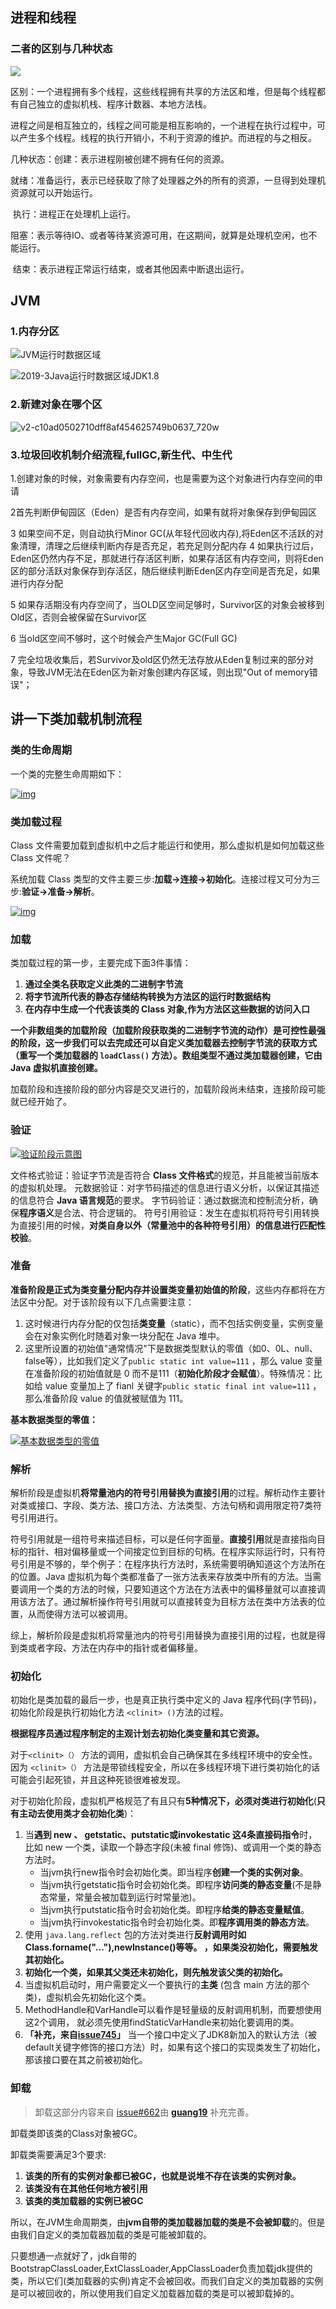 ## 进程和线程 

  ### 二者的区别与几种状态 

![](images\2019-3Java运行时数据区域JDK1.8.png)

  区别：一个进程拥有多个线程，这些线程拥有共享的方法区和堆，但是每个线程都有自己独立的虚拟机栈、程序计数器、本地方法栈。

​			进程之间是相互独立的，线程之间可能是相互影响的，一个进程在执行过程中，可以产生多个线程。线程的执行开销小，不利于资源的维护。而进程的与之相反。

几种状态：创建：表示进程刚被创建不拥有任何的资源。

​					就绪：准备运行，表示已经获取了除了处理器之外的所有的资源，一旦得到处理机资源就可以开始运行。

​					执行：进程正在处理机上运行。

​					阻塞：表示等待IO、或者等待某资源可用，在这期间，就算是处理机空闲，也不能运行。

​					结束：表示进程正常运行结束，或者其他因素中断退出运行。



  ##  JVM 

  ### 1.内存分区

![JVM运行时数据区域](images\JVM运行时数据区域.png)

 ![2019-3Java运行时数据区域JDK1.8](images\2019-3Java运行时数据区域JDK1.8.png)



### 2.新建对象在哪个区 

![v2-c10ad0502710dff8af454625749b0637_720w](images\v2-c10ad0502710dff8af454625749b0637_720w.jpg)

 ### 3.垃圾回收机制介绍流程,fullGC,新生代、中生代 

1.创建对象的时候，对象需要有内存空间，也是需要为这个对象进行内存空间的申请

2首先判断伊甸园区（Eden）是否有内存空间，如果有就将对象保存到伊甸园区

3 如果空间不足，则自动执行Minor GC(从年轻代回收内存),将Eden区不活跃的对象清理，清理之后继续判断内存是否充足，若充足则分配内存
4 如果执行过后，Eden区仍然内存不足，那就进行存活区判断，如果存活区有内存空间，则将Eden区的部分活跃对象保存到存活区，随后继续判断Eden区内存空间是否充足，如果进行内存分配

5 如果存活期没有内存空间了，当OLD区空间足够时，Survivor区的对象会被移到Old区，否则会被保留在Survivor区

6 当old区空间不够时，这个时候会产生Major GC(Full GC)

7  完全垃圾收集后，若Survivor及old区仍然无法存放从Eden复制过来的部分对象，导致JVM无法在Eden区为新对象创建内存区域，则出现"Out of memory错误"；

 ## 讲一下类加载机制流程 

### 类的生命周期

一个类的完整生命周期如下：

[![img](https://camo.githubusercontent.com/b3cf0235f53756d8ac62c395ff3882b2cb11745e65cdb6178e7c3a0d50b18aff/68747470733a2f2f6d792d626c6f672d746f2d7573652e6f73732d636e2d6265696a696e672e616c6979756e63732e636f6d2f323031392d31312f2545372542312542422545352538412541302545382542442542442545382542462538372545372541382538422d2545352541452538432545352539362538342e706e67)](https://camo.githubusercontent.com/b3cf0235f53756d8ac62c395ff3882b2cb11745e65cdb6178e7c3a0d50b18aff/68747470733a2f2f6d792d626c6f672d746f2d7573652e6f73732d636e2d6265696a696e672e616c6979756e63732e636f6d2f323031392d31312f2545372542312542422545352538412541302545382542442542442545382542462538372545372541382538422d2545352541452538432545352539362538342e706e67)

### 类加载过程

Class 文件需要加载到虚拟机中之后才能运行和使用，那么虚拟机是如何加载这些 Class 文件呢？

系统加载 Class 类型的文件主要三步:**加载->连接->初始化**。连接过程又可分为三步:**验证->准备->解析**。

[![img](https://camo.githubusercontent.com/7078336ec98b1f79e04e9fc60f514915f723c042c99e20cccb5d8bc18d45a3c6/68747470733a2f2f6d792d626c6f672d746f2d7573652e6f73732d636e2d6265696a696e672e616c6979756e63732e636f6d2f323031392d362f2545372542312542422545352538412541302545382542442542442545382542462538372545372541382538422e706e67)](https://camo.githubusercontent.com/7078336ec98b1f79e04e9fc60f514915f723c042c99e20cccb5d8bc18d45a3c6/68747470733a2f2f6d792d626c6f672d746f2d7573652e6f73732d636e2d6265696a696e672e616c6979756e63732e636f6d2f323031392d362f2545372542312542422545352538412541302545382542442542442545382542462538372545372541382538422e706e67)

### 

### 加载

类加载过程的第一步，主要完成下面3件事情：

1. **通过全类名获取定义此类的二进制字节流**
2. **将字节流所代表的静态存储结构转换为方法区的运行时数据结构**
3. **在内存中生成一个代表该类的 Class 对象,作为方法区这些数据的访问入口**



**一个非数组类的加载阶段（加载阶段获取类的二进制字节流的动作）是可控性最强的阶段，这一步我们可以去完成还可以自定义类加载器去控制字节流的获取方式（重写一个类加载器的 `loadClass()` 方法）。数组类型不通过类加载器创建，它由 Java 虚拟机直接创建。**

加载阶段和连接阶段的部分内容是交叉进行的，加载阶段尚未结束，连接阶段可能就已经开始了。

### 

### 验证

[![验证阶段示意图](https://camo.githubusercontent.com/2d2bf0d21ff1cd9b2a9634077b8ddd2e8e3615d8154e8129bb727cc6617f4a80/68747470733a2f2f6d792d626c6f672d746f2d7573652e6f73732d636e2d6265696a696e672e616c6979756e63732e636f6d2f323031392d362f2545392541412538432545382541462538312545392539382542362545362541452542352e706e67)](https://camo.githubusercontent.com/2d2bf0d21ff1cd9b2a9634077b8ddd2e8e3615d8154e8129bb727cc6617f4a80/68747470733a2f2f6d792d626c6f672d746f2d7573652e6f73732d636e2d6265696a696e672e616c6979756e63732e636f6d2f323031392d362f2545392541412538432545382541462538312545392539382542362545362541452542352e706e67)

文件格式验证：验证字节流是否符合 **Class 文件格式**的规范，并且能被当前版本的虚拟机处理。
元数据验证：对字节码描述的信息进行语义分析，以保证其描述的信息符合 **Java 语言规范**的要求。
字节码验证：通过数据流和控制流分析，确保**程序语义**是合法、符合逻辑的。
符号引用验证：发生在虚拟机将符号引用转换为直接引用的时候，**对类自身以外（常量池中的各种符号引用）的信息进行匹配性校验**。

### 准备

**准备阶段是正式为类变量分配内存并设置类变量初始值的阶段**，这些内存都将在方法区中分配。对于该阶段有以下几点需要注意：

1. 这时候进行内存分配的仅包括**类变量**（static），而不包括实例变量，实例变量会在对象实例化时随着对象一块分配在 Java 堆中。
2. 这里所设置的初始值"通常情况"下是数据类型默认的零值（如0、0L、null、false等），比如我们定义了`public static int value=111` ，那么 value 变量在准备阶段的初始值就是 0 而不是111（**初始化阶段才会赋值**）。特殊情况：比如给 value 变量加上了 fianl 关键字`public static final int value=111` ，那么准备阶段 value 的值就被赋值为 111。

**基本数据类型的零值：**

[![基本数据类型的零值](https://camo.githubusercontent.com/40c7cc86b5ccbbc0fd37a501c5be5111790a5bb575f56dbbb94e5943b904b73a/68747470733a2f2f6d792d626c6f672d746f2d7573652e6f73732d636e2d6265696a696e672e616c6979756e63732e636f6d2f323031392d362f2545352539462542412545362539432541432545362539352542302545362538442541452545372542312542422545352539452538422545372539412538342545392539422542362545352538302542432e706e67)](https://camo.githubusercontent.com/40c7cc86b5ccbbc0fd37a501c5be5111790a5bb575f56dbbb94e5943b904b73a/68747470733a2f2f6d792d626c6f672d746f2d7573652e6f73732d636e2d6265696a696e672e616c6979756e63732e636f6d2f323031392d362f2545352539462542412545362539432541432545362539352542302545362538442541452545372542312542422545352539452538422545372539412538342545392539422542362545352538302542432e706e67)

### 解析

解析阶段是虚拟机**将常量池内的符号引用替换为直接引用**的过程。解析动作主要针对类或接口、字段、类方法、接口方法、方法类型、方法句柄和调用限定符7类符号引用进行。

符号引用就是一组符号来描述目标，可以是任何字面量。**直接引用**就是直接指向目标的指针、相对偏移量或一个间接定位到目标的句柄。在程序实际运行时，只有符号引用是不够的，举个例子：在程序执行方法时，系统需要明确知道这个方法所在的位置。Java  虚拟机为每个类都准备了一张方法表来存放类中所有的方法。当需要调用一个类的方法的时候，只要知道这个方法在方法表中的偏移量就可以直接调用该方法了。通过解析操作符号引用就可以直接转变为目标方法在类中方法表的位置，从而使得方法可以被调用。

综上，解析阶段是虚拟机将常量池内的符号引用替换为直接引用的过程，也就是得到类或者字段、方法在内存中的指针或者偏移量。

### 

### 初始化

初始化是类加载的最后一步，也是真正执行类中定义的 Java 程序代码(字节码)，初始化阶段是执行初始化方法 `<clinit> ()`方法的过程。

**根据程序员通过程序制定的主观计划去初始化类变量和其它资源。**

对于`<clinit>（）` 方法的调用，虚拟机会自己确保其在多线程环境中的安全性。因为 `<clinit>（）` 方法是带锁线程安全，所以在多线程环境下进行类初始化的话可能会引起死锁，并且这种死锁很难被发现。

对于初始化阶段，虚拟机严格规范了有且只有**5种情况下，必须对类进行初始化**(**只有主动去使用类才会初始化类**)：

1. 当**遇到 new 、 getstatic、putstatic或invokestatic 这4条直接码指令**时，比如 new 一个类，读取一个静态字段(未被 final 修饰)、或调用一个类的静态方法时。
   - 当jvm执行new指令时会初始化类。即当程序**创建一个类的实例对象**。
   - 当jvm执行getstatic指令时会初始化类。即程序**访问类的静态变量**(不是静态常量，常量会被加载到运行时常量池)。
   - 当jvm执行putstatic指令时会初始化类。即程序**给类的静态变量赋值**。
   - 当jvm执行invokestatic指令时会初始化类。即**程序调用类的静态方法**。
2. 使用 `java.lang.reflect` 包的方法对类进行**反射调用时如Class.forname("..."),newInstance()等等。 ，如果类没初始化，需要触发其初始化。**
3. **初始化一个类，如果其父类还未初始化，则先触发该父类的初始化。**
4. 当虚拟机启动时，用户需要定义一个要执行的**主类** (包含 main 方法的那个类)，虚拟机会先初始化这个类。
5. MethodHandle和VarHandle可以看作是轻量级的反射调用机制，而要想使用这2个调用， 就必须先使用findStaticVarHandle来初始化要调用的类。
6. **「补充，来自[issue745](https://github.com/Snailclimb/JavaGuide/issues/745)」** 当一个接口中定义了JDK8新加入的默认方法（被default关键字修饰的接口方法）时，如果有这个接口的实现类发生了初始化，那该接口要在其之前被初始化。

### 卸载

> 卸载这部分内容来自 [issue#662](https://github.com/Snailclimb/JavaGuide/issues/662)由 **[guang19](https://github.com/guang19)**  补充完善。

卸载类即该类的Class对象被GC。

卸载类需要满足3个要求:

1. **该类的所有的实例对象都已被GC，也就是说堆不存在该类的实例对象。**
2. **该类没有在其他任何地方被引用**
3. **该类的类加载器的实例已被GC**

所以，在JVM生命周期类，由**jvm自带的类加载器加载的类是不会被卸载**的。但是由我们自定义的类加载器加载的类是可能被卸载的。

只要想通一点就好了，jdk自带的BootstrapClassLoader,ExtClassLoader,AppClassLoader负责加载jdk提供的类，所以它们(类加载器的实例)肯定不会被回收。而我们自定义的类加载器的实例是可以被回收的，所以使用我们自定义加载器加载的类是可以被卸载掉的。